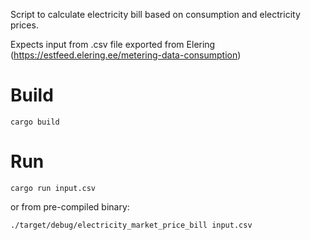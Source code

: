 Script to calculate electricity bill based on consumption and electricity prices.

Expects input from .csv file exported from Elering (https://estfeed.elering.ee/metering-data-consumption)


# Build

`cargo build`

# Run

`cargo run input.csv`

 or from pre-compiled binary:  

 `./target/debug/electricity_market_price_bill input.csv`
